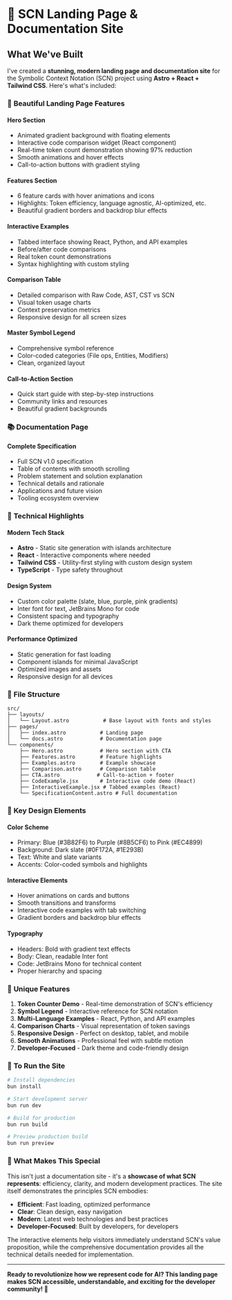 # 🚀 SCN Landing Page & Documentation Site

## What We've Built

I've created a **stunning, modern landing page and documentation site** for the Symbolic Context Notation (SCN) project using **Astro + React + Tailwind CSS**. Here's what's included:

### 🎨 **Beautiful Landing Page Features**

#### **Hero Section**
- Animated gradient background with floating elements
- Interactive code comparison widget (React component)
- Real-time token count demonstration showing 97% reduction
- Smooth animations and hover effects
- Call-to-action buttons with gradient styling

#### **Features Section**
- 6 feature cards with hover animations and icons
- Highlights: Token efficiency, language agnostic, AI-optimized, etc.
- Beautiful gradient borders and backdrop blur effects

#### **Interactive Examples**
- Tabbed interface showing React, Python, and API examples
- Before/after code comparisons
- Real token count demonstrations
- Syntax highlighting with custom styling

#### **Comparison Table**
- Detailed comparison with Raw Code, AST, CST vs SCN
- Visual token usage charts
- Context preservation metrics
- Responsive design for all screen sizes

#### **Master Symbol Legend**
- Comprehensive symbol reference
- Color-coded categories (File ops, Entities, Modifiers)
- Clean, organized layout

#### **Call-to-Action Section**
- Quick start guide with step-by-step instructions
- Community links and resources
- Beautiful gradient backgrounds

### 📚 **Documentation Page**

#### **Complete Specification**
- Full SCN v1.0 specification
- Table of contents with smooth scrolling
- Problem statement and solution explanation
- Technical details and rationale
- Applications and future vision
- Tooling ecosystem overview

### 🎯 **Technical Highlights**

#### **Modern Tech Stack**
- **Astro** - Static site generation with islands architecture
- **React** - Interactive components where needed
- **Tailwind CSS** - Utility-first styling with custom design system
- **TypeScript** - Type safety throughout

#### **Design System**
- Custom color palette (slate, blue, purple, pink gradients)
- Inter font for text, JetBrains Mono for code
- Consistent spacing and typography
- Dark theme optimized for developers

#### **Performance Optimized**
- Static generation for fast loading
- Component islands for minimal JavaScript
- Optimized images and assets
- Responsive design for all devices

### 🚀 **File Structure**

```
src/
├── layouts/
│   └── Layout.astro           # Base layout with fonts and styles
├── pages/
│   ├── index.astro           # Landing page
│   └── docs.astro            # Documentation page
└── components/
    ├── Hero.astro            # Hero section with CTA
    ├── Features.astro        # Feature highlights
    ├── Examples.astro        # Example showcase
    ├── Comparison.astro      # Comparison table
    ├── CTA.astro            # Call-to-action + footer
    ├── CodeExample.jsx       # Interactive code demo (React)
    ├── InteractiveExample.jsx # Tabbed examples (React)
    └── SpecificationContent.astro # Full documentation
```

### 🎨 **Key Design Elements**

#### **Color Scheme**
- Primary: Blue (#3B82F6) to Purple (#8B5CF6) to Pink (#EC4899)
- Background: Dark slate (#0F172A, #1E293B)
- Text: White and slate variants
- Accents: Color-coded symbols and highlights

#### **Interactive Elements**
- Hover animations on cards and buttons
- Smooth transitions and transforms
- Interactive code examples with tab switching
- Gradient borders and backdrop blur effects

#### **Typography**
- Headers: Bold with gradient text effects
- Body: Clean, readable Inter font
- Code: JetBrains Mono for technical content
- Proper hierarchy and spacing

### 🌟 **Unique Features**

1. **Token Counter Demo** - Real-time demonstration of SCN's efficiency
2. **Symbol Legend** - Interactive reference for SCN notation
3. **Multi-Language Examples** - React, Python, and API examples
4. **Comparison Charts** - Visual representation of token savings
5. **Responsive Design** - Perfect on desktop, tablet, and mobile
6. **Smooth Animations** - Professional feel with subtle motion
7. **Developer-Focused** - Dark theme and code-friendly design

### 🚀 **To Run the Site**

```bash
# Install dependencies
bun install

# Start development server
bun run dev

# Build for production
bun run build

# Preview production build
bun run preview
```

### 🎯 **What Makes This Special**

This isn't just a documentation site - it's a **showcase of what SCN represents**: efficiency, clarity, and modern development practices. The site itself demonstrates the principles SCN embodies:

- **Efficient**: Fast loading, optimized performance
- **Clear**: Clean design, easy navigation
- **Modern**: Latest web technologies and best practices
- **Developer-Focused**: Built by developers, for developers

The interactive elements help visitors immediately understand SCN's value proposition, while the comprehensive documentation provides all the technical details needed for implementation.

---

**Ready to revolutionize how we represent code for AI? This landing page makes SCN accessible, understandable, and exciting for the developer community! 🎉**